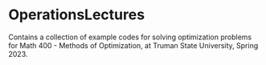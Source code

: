 # OperationsLectures
 Contains a collection of example codes for solving optimization problems for Math 400 - Methods of Optimization, at Truman State University, Spring 2023.
